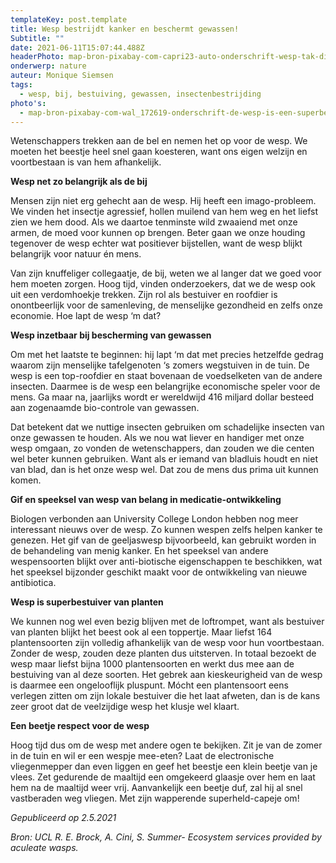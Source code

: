 ```yaml
---
templateKey: post.template
title: Wesp bestrijdt kanker en beschermt gewassen!
Subtitle: ""
date: 2021-06-11T15:07:44.488Z
headerPhoto: map-bron-pixabay-com-capri23-auto-onderschrift-wesp-tak-dichtbij-image-img-wesp-tak-dichtbij-jpg
onderwerp: nature
auteur: Monique Siemsen
tags:
  - wesp, bij, bestuiving, gewassen, insectenbestrijding
photo's:
  - map-bron-pixabay-com-wal_172619-onderschrift-de-wesp-is-een-superbestuiver-hij-helpt-maar-liefst-meer-dan-1000-plantensoorten-zich-voort-te-planten-image-img-wesp-bloem-paars-jpg
---
```

Wetenschappers trekken aan de bel en nemen het op voor de wesp. We moeten het beestje heel snel gaan koesteren, want ons eigen welzijn en voortbestaan is van hem afhankelijk.

**Wesp net zo belangrijk als de bij**

Mensen zijn niet erg gehecht aan de wesp. Hij heeft een imago-probleem. We vinden het insectje agressief, hollen muilend van hem weg en het liefst zien we hem dood. Als we daartoe tenminste wild zwaaiend met onze armen, de moed voor kunnen op brengen. Beter gaan we onze houding tegenover de wesp echter wat positiever bijstellen, want de wesp blijkt belangrijk voor natuur én mens.

Van zijn knuffeliger collegaatje, de bij, weten we al langer dat we goed voor hem moeten zorgen. Hoog tijd, vinden onderzoekers, dat we de wesp ook uit een verdomhoekje trekken. Zijn rol als bestuiver en roofdier is onontbeerlijk voor de samenleving, de menselijke gezondheid en zelfs onze economie. Hoe lapt de wesp ‘m dat?

**Wesp inzetbaar bij bescherming van gewassen**

Om met het laatste te beginnen: hij lapt ‘m dat met precies hetzelfde gedrag waarom zijn menselijke tafelgenoten ‘s zomers wegstuiven in de tuin. De wesp is een top-roofdier en staat bovenaan de voedselketen van de andere insecten. Daarmee is de wesp een belangrijke economische speler voor de mens. Ga maar na, jaarlijks wordt er wereldwijd 416 miljard dollar besteed aan zogenaamde bio-controle van gewassen. 

Dat betekent dat we nuttige insecten gebruiken om schadelijke insecten van onze gewassen te houden. Als we nou wat liever en handiger met onze wesp omgaan, zo vonden de wetenschappers, dan zouden we die centen wel beter kunnen gebruiken. Want als er iemand van bladluis houdt en niet van blad, dan is het onze wesp wel. Dat zou de mens dus prima uit kunnen komen.

**Gif en speeksel van wesp van belang in medicatie-ontwikkeling**

Biologen verbonden aan University College London hebben nog meer interessant nieuws over de wesp. Zo kunnen wespen zelfs helpen kanker te genezen. Het gif van de geeljaswesp bijvoorbeeld, kan gebruikt worden in de behandeling van menig kanker. En het speeksel van andere wespensoorten blijkt over anti-biotische eigenschappen te beschikken, wat het speeksel bijzonder geschikt maakt voor de ontwikkeling van nieuwe antibiotica.

**Wesp is superbestuiver van planten**

We kunnen nog wel even bezig blijven met de loftrompet, want als bestuiver van planten blijkt het beest ook al een toppertje. Maar liefst 164 plantensoorten zijn volledig afhankelijk van de wesp voor hun voortbestaan. Zonder de wesp, zouden deze planten dus uitsterven. In totaal bezoekt de wesp maar liefst bijna 1000 plantensoorten en werkt dus mee aan de bestuiving van al deze soorten. Het gebrek aan kieskeurigheid van de wesp is daarmee een ongelooflijk pluspunt. Mócht een plantensoort eens verlegen zitten om zijn lokale bestuiver die het laat afweten, dan is de kans zeer groot dat de veelzijdige wesp het klusje wel klaart.

**Een beetje respect voor de wesp**

Hoog tijd dus om de wesp met andere ogen te bekijken. Zit je van de zomer in de tuin en wil er een wespje mee-eten? Laat de electronische vliegenmepper dan even liggen en geef het beestje een klein beetje van je vlees. Zet gedurende de maaltijd een omgekeerd glaasje over hem en laat hem na de maaltijd weer vrij. Aanvankelijk een beetje duf, zal hij al snel vastberaden weg vliegen. Met zijn wapperende superheld-capeje om!

*Gepubliceerd op 2.5.2021*

*Bron: UCL R. E. Brock, A. Cini, S. Summer- Ecosystem services provided by aculeate wasps.*
